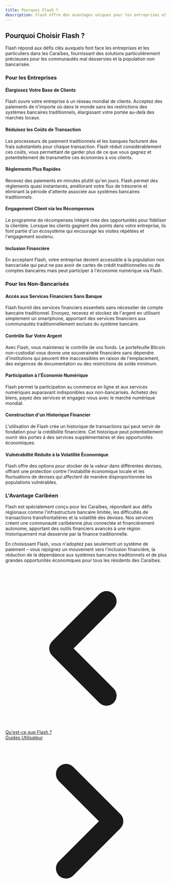 ```yaml
---
title: Pourquoi Flash ?
description: Flash offre des avantages uniques pour les entreprises et les particuliers dans les Caraïbes, particulièrement pour la population non bancarisée.
---
```


## Pourquoi Choisir Flash ?

Flash répond aux défis clés auxquels font face les entreprises et les particuliers dans les Caraïbes, fournissant des solutions particulièrement précieuses pour les communautés mal desservies et la population non bancarisée.

### Pour les Entreprises

#### Élargissez Votre Base de Clients
Flash ouvre votre entreprise à un réseau mondial de clients. Acceptez des paiements de n'importe où dans le monde sans les restrictions des systèmes bancaires traditionnels, élargissant votre portée au-delà des marchés locaux.

#### Réduisez les Coûts de Transaction
Les processeurs de paiement traditionnels et les banques facturent des frais substantiels pour chaque transaction. Flash réduit considérablement ces coûts, vous permettant de garder plus de ce que vous gagnez et potentiellement de transmettre ces économies à vos clients.

#### Règlements Plus Rapides
Recevez des paiements en minutes plutôt qu'en jours. Flash permet des règlements quasi instantanés, améliorant votre flux de trésorerie et éliminant la période d'attente associée aux systèmes bancaires traditionnels.

#### Engagement Client via les Récompenses
Le programme de récompenses intégré crée des opportunités pour fidéliser la clientèle. Lorsque les clients gagnent des points dans votre entreprise, ils font partie d'un écosystème qui encourage les visites répétées et l'engagement soutenu.

#### Inclusion Financière
En acceptant Flash, votre entreprise devient accessible à la population non bancarisée qui peut ne pas avoir de cartes de crédit traditionnelles ou de comptes bancaires mais peut participer à l'économie numérique via Flash.

### Pour les Non-Bancarisés

#### Accès aux Services Financiers Sans Banque
Flash fournit des services financiers essentiels sans nécessiter de compte bancaire traditionnel. Envoyez, recevez et stockez de l'argent en utilisant simplement un smartphone, apportant des services financiers aux communautés traditionnellement exclues du système bancaire.

#### Contrôle Sur Votre Argent
Avec Flash, vous maintenez le contrôle de vos fonds. Le portefeuille Bitcoin non-custodial vous donne une souveraineté financière sans dépendre d'institutions qui peuvent être inaccessibles en raison de l'emplacement, des exigences de documentation ou des restrictions de solde minimum.

#### Participation à l'Économie Numérique
Flash permet la participation au commerce en ligne et aux services numériques auparavant indisponibles aux non-bancarisés. Achetez des biens, payez des services et engagez-vous avec le marché numérique mondial.

#### Construction d'un Historique Financier
L'utilisation de Flash crée un historique de transactions qui peut servir de fondation pour la crédibilité financière. Cet historique peut potentiellement ouvrir des portes à des services supplémentaires et des opportunités économiques.

#### Vulnérabilité Réduite à la Volatilité Économique
Flash offre des options pour stocker de la valeur dans différentes devises, offrant une protection contre l'instabilité économique locale et les fluctuations de devises qui affectent de manière disproportionnée les populations vulnérables.

### L'Avantage Caribéen

Flash est spécialement conçu pour les Caraïbes, répondant aux défis régionaux comme l'infrastructure bancaire limitée, les difficultés de transactions transfrontalières et la volatilité des devises. Nos services créent une communauté caribéenne plus connectée et financièrement autonome, apportant des outils financiers avancés à une région historiquement mal desservie par la finance traditionnelle.

En choisissant Flash, vous n'adoptez pas seulement un système de paiement – vous rejoignez un mouvement vers l'inclusion financière, la réduction de la dépendance aux systèmes bancaires traditionnels et de plus grandes opportunités économiques pour tous les résidents des Caraïbes.

<!-- Navigation links -->
<div class="flex justify-between items-center mt-8 pt-4 border-t border-zinc-200 dark:border-zinc-700">
  <div class="w-1/3 text-left">
    <a href="what-is-flash" class="inline-flex items-center bg-purple-600 hover:bg-purple-700 text-white rounded-md transition-colors px-4 py-2 text-sm font-medium shadow-sm hover:shadow-md">
      <svg xmlns="http://www.w3.org/2000/svg" class="h-6 w-6 mr-2" fill="none" viewBox="0 0 24 24" stroke="currentColor">
        <path stroke-linecap="round" stroke-linejoin="round" stroke-width="3" d="M15 19l-7-7 7-7" />
      </svg>
      Qu'est-ce que Flash ?
    </a>
  </div>
  <div class="w-1/3 text-center">
    <!-- Optional center content -->
  </div>
  <div class="w-1/3 text-right">
    <a href="user-guides" class="inline-flex items-center bg-purple-600 hover:bg-purple-700 text-white rounded-md transition-colors px-4 py-2 text-sm font-medium shadow-sm hover:shadow-md">
      Guides Utilisateur
      <svg xmlns="http://www.w3.org/2000/svg" class="h-6 w-6 ml-2" fill="none" viewBox="0 0 24 24" stroke="currentColor">
        <path stroke-linecap="round" stroke-linejoin="round" stroke-width="3" d="M9 5l7 7-7 7" />
      </svg>
    </a>
  </div>
</div>